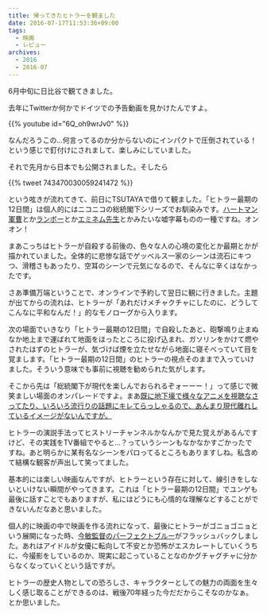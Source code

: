 ```yaml
---
title: 帰ってきたヒトラーを観ました
date: 2016-07-17T11:53:36+09:00
tags:
  - 映画
  - レビュー
archives:
  - 2016
  - 2016-07
---
```


6月中旬に日比谷で観てきました。

去年にTwitterか何かでドイツでの予告動画を見かけたんですよ。

{{% youtube id="6Q_oh9wrJv0" %}}

なんだろうこの…何言ってるのか分からないのにインパクトで圧倒されている！という感じで釘付けにされまして、楽しみにしていました。

それで先月から日本でも公開されました。そしたら

{{% tweet 743470030059241472 %}}

という呟きが流れてきて、前日にTSUTAYAで借りて観ました。「ヒトラー最期の12日間」は個人的にはニコニコの総統閣下シリーズでお馴染みです。[ハートマン軍曹]()とか[ランボー]()とか[エミネム先生](http://www.nicovideo.jp/tag/エミネムさんが教えてくれるシリーズ)とかみたいな嘘字幕ものの一種ですね。オンオン！

まあこっちはヒトラーが自殺する前後の、色々な人の心境の変化とか最期とかが描かれていました。全体的に悲惨な話でゲッベルス一家のシーンは流石にキつつ、滑稽さもあったり、空耳のシーンで元気になるので、そんなに辛くはなかったです。

さあ準備万端ということで、オンラインで予約して翌日に観に行きました。主題が出てからの流れは、ヒトラーが「あれだけメチャクチャにしたのに、どうしてこんなに平和なんだ！」的なモノローグから入ります。

次の場面でいきなり「ヒトラー最期の12日間」で自殺したあと、砲撃鳴り止まぬなか地上まで運ばれて地面をほったところに投げ込まれ、ガソリンをかけて燃やされたはずのヒトラーが、気づけば煙を立たせながら地面に寝そべっていて目を覚まします。「ヒトラー最期の12日間」のヒトラーの視点そのままで入っていけました。そういう意味でも事前に視聴を勧められた気がします。

そこから先は「総統閣下が現代を楽しんでおられるぞォーーー！」って感じで微笑ましい場面のオンパレードですよ。まあ[既に地下壕で様々なアニメを視聴なさってたり、いろいろ流行りの話題にキレてらっしゃるので、あんまり現代離れしているイメージがないんですが。](http://www.nicovideo.jp/tag/総統閣下シリーズ)

ヒトラーの演説手法ってヒストリーチャンネルかなんかで見た覚えがあるんですけど、その実践をTV番組でやると…？っていうシーンもなかなかすごかったですね。あと明らかに某有名なシーンをパロってるところもありますしね。私含めて結構な観客が声出して笑ってました。

基本的には楽しい映画なんですが、ヒトラーという存在に対して、線引きをしないといけない瞬間がやってきます。これは「ヒトラー最期の12日間」でユンゲも最後に話すことでもありますが、私にはどうにも心情的な理解などすることができないんだなあと思いました。

個人的に映画の中で映画を作る流れになって、最後にヒトラーがゴニョゴニョという展開になった時、[今敏監督のパーフェクトブルー](http://movies.yahoo.co.jp/movie/PERFECT+BLUE%E3%80%80%E3%83%91%E3%83%BC%E3%83%95%E3%82%A7%E3%82%AF%E3%83%88+%E3%83%96%E3%83%AB%E3%83%BC/153473/)がフラッシュバックしました。あれはアイドルが女優に転向して不安とか恐怖がエスカレートしていくうちに、今撮影をしているのか、現実に起こっていることなのかグチャグチャに分からなくなっていくという話ですが。

ヒトラーの歴史人物としての恐ろしさ、キャラクターとしての魅力の両面を生々しく感じ取ることができるのは、戦後70年経った今だだからこそなのかなぁ。とか思いました。
